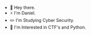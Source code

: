 - 👋 Hey there.
- ⚡ I'm Daniel.
- ✏️ I'm Studying Cyber Security.
- 💬 I'm Interested in CTF's and Python.
<!--
**Daniel05Gallagher/Daniel05Gallagher** is a ✨ _special_ ✨ repository because its `README.md` (this file) appears on your GitHub profile.

Here are some ideas to get you started:

- 🔭 I’m currently working on ...
- 🌱 I’m currently learning ...
- 👯 I’m looking to collaborate on ...
- 🤔 I’m looking for help with ...
- 💬 Ask me about ...
- 📫 How to reach me: ...
- 😄 Pronouns: ...
- ⚡ Fun fact: ...
-->
